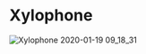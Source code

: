 # Xylophone

![Xylophone 2020-01-19 09_18_31](https://user-images.githubusercontent.com/43841583/72675956-d4ef8e80-3a9c-11ea-8f3e-0552de6b9a0d.gif)
